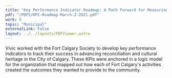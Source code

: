 ```yaml
---
title: "Key Performance Indicator Roadmap: A Path Forward for Measuring Fort Calgary's Impact"
pdf: "/PDFS/KPI-Roadmap-March-2-2021.pdf"
work: 6
topic: "Municipal"
externalLink: False
layout: ../../layouts/PDFViewer.astro
---
```


Vivic worked with the Fort Calgary Society to develop key performance indicators to
track their success in advancing reconciliation and cultural heritage in the City
of Calgary. These KPIs were anchored in a logic model for the organization that mapped
out how each of Fort Calgary's activities created the outcomes they wanted to provide
to the community.
